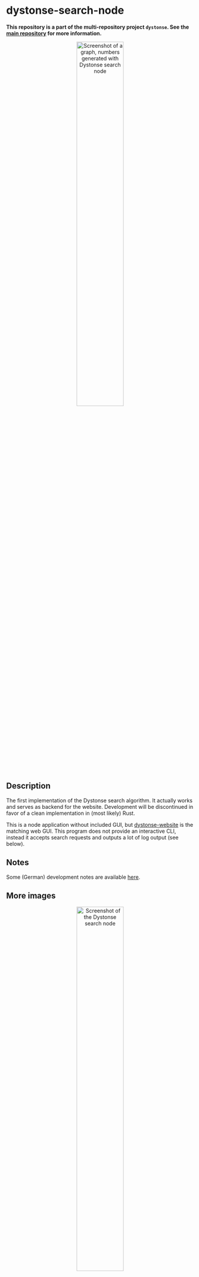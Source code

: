 # dystonse-search-node

**This repository is a part of the multi-repository project `dystonse`. See the [main repository](https://github.com/lenaschimmel/dystonse) for more information.**

<p align="center">
  <img width="50%" src="https://github.com/lenaschimmel/dystonse-search-node/blob/master/doc/graph1.png?raw=true" alt="Screenshot of a graph, numbers generated with Dystonse search node"/>
</p>

## Description

The first implementation of the Dystonse search algorithm. It actually works and serves as backend for the website. Development will be discontinued in favor of a clean implementation in (most likely) Rust. 

This is a node application without included GUI, but [dystonse-website]() is the matching web GUI. This program does not provide an interactive CLI, instead it accepts search requests and outputs a lot of log output (see below).

## Notes
Some (German) development notes are available [here](Notes.md).

## More images 

<p align="center">
  <img width="50%" src="https://github.com/lenaschimmel/dystonse-search-node/blob/master/doc/screenshot1.png?raw=true" alt="Screenshot of the Dystonse search node"/>
</p>
<p align="center">
  <img width="50%" src="https://github.com/lenaschimmel/dystonse-search-node/blob/master/doc/screenshot2.png?raw=true" alt="Screenshot of the Dystonse search node"/>
</p>
